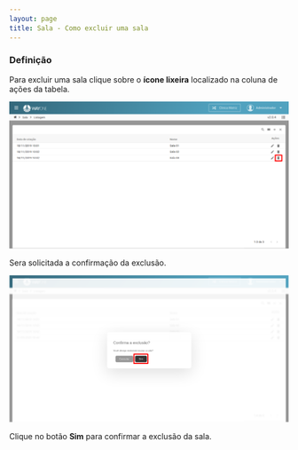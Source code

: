 ```yaml
---
layout: page
title: Sala - Como excluir uma sala
---
```


### Definição

Para excluir uma sala clique sobre o **ícone lixeira** localizado na coluna de ações da tabela.

<p align="center">
  <img alt="excluir-sala-img-1" src="excluir-sala-img-1.png" width="800">
</p>

Sera solicitada a confirmação da exclusão.

<p align="center">
  <img alt="excluir-sala-img-2" src="excluir-sala-img-2.png" width="800">
</p>

Clique no botão **Sim** para confirmar a exclusão da sala.

